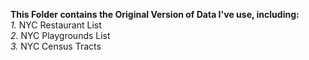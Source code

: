 **This Folder contains the Original Version of Data I've use, including:**
<br/>
  *1.* NYC Restaurant List 
<br/>
  *2.* NYC Playgrounds List
<br/>
  *3.* NYC Census Tracts
